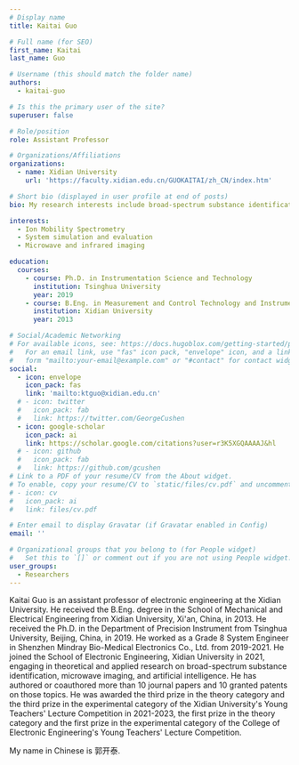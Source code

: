 ```yaml
---
# Display name
title: Kaitai Guo

# Full name (for SEO)
first_name: Kaitai
last_name: Guo

# Username (this should match the folder name)
authors:
  - kaitai-guo

# Is this the primary user of the site?
superuser: false

# Role/position
role: Assistant Professor

# Organizations/Affiliations
organizations:
  - name: Xidian University
    url: 'https://faculty.xidian.edu.cn/GUOKAITAI/zh_CN/index.htm'

# Short bio (displayed in user profile at end of posts)
bio: My research interests include broad-spectrum substance identification, microwave and infrared imaging, and system simulation and evaluation.

interests:
  - Ion Mobility Spectrometry
  - System simulation and evaluation
  - Microwave and infrared imaging

education:
  courses:
    - course: Ph.D. in Instrumentation Science and Technology
      institution: Tsinghua University
      year: 2019
    - course: B.Eng. in Measurement and Control Technology and Instrumentation
      institution: Xidian University
      year: 2013

# Social/Academic Networking
# For available icons, see: https://docs.hugoblox.com/getting-started/page-builder/#icons
#   For an email link, use "fas" icon pack, "envelope" icon, and a link in the
#   form "mailto:your-email@example.com" or "#contact" for contact widget.
social:
  - icon: envelope
    icon_pack: fas
    link: 'mailto:ktguo@xidian.edu.cn'
  # - icon: twitter
  #   icon_pack: fab
  #   link: https://twitter.com/GeorgeCushen
  - icon: google-scholar
    icon_pack: ai
    link: https://scholar.google.com/citations?user=r3K5XGQAAAAJ&hl
  # - icon: github
  #   icon_pack: fab
  #   link: https://github.com/gcushen
# Link to a PDF of your resume/CV from the About widget.
# To enable, copy your resume/CV to `static/files/cv.pdf` and uncomment the lines below.
# - icon: cv
#   icon_pack: ai
#   link: files/cv.pdf

# Enter email to display Gravatar (if Gravatar enabled in Config)
email: ''

# Organizational groups that you belong to (for People widget)
#   Set this to `[]` or comment out if you are not using People widget.
user_groups:
  - Researchers
---
```


Kaitai Guo is an assistant professor of electronic engineering at the Xidian University. He received the B.Eng. degree in the School of Mechanical and Electrical Engineering from Xidian University, Xi'an, China, in 2013. He received the Ph.D. in the Department of Precision Instrument from Tsinghua University, Beijing, China, in 2019. He worked as a Grade 8 System Engineer in Shenzhen Mindray Bio-Medical Electronics Co., Ltd. from 2019-2021. He joined the School of Electronic Engineering, Xidian University in 2021, engaging in theoretical and applied research on broad-spectrum substance identification, microwave imaging, and artificial intelligence. He has authored or coauthored more than 10 journal papers and 10 granted patents on those topics. He was awarded the third prize in the theory category and the third prize in the experimental category of the Xidian University's Young Teachers' Lecture Competition in 2021-2023, the first prize in the theory category and the first prize in the experimental category of the College of Electronic Engineering's Young Teachers' Lecture Competition.

My name in Chinese is 郭开泰.
